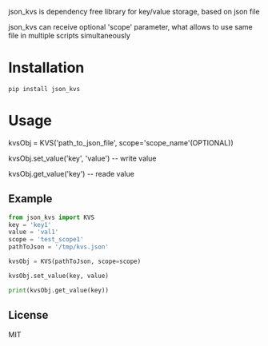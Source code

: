 json_kvs is dependency free library for key/value storage, based on json file

json_kvs can receive optional 'scope' parameter, what allows to use same file in multiple scripts simultaneously  

# Installation
```
pip install json_kvs
```

# Usage

kvsObj = KVS('path_to_json_file', scope='scope_name'(OPTIONAL))

kvsObj.set_value('key', 'value')  -- write value

kvsObj.get_value('key')           -- reade value

## Example

```python
from json_kvs import KVS
key = 'key1'
value = 'val1'
scope = 'test_scope1'
pathToJson = '/tmp/kvs.json'

kvsObj = KVS(pathToJson, scope=scope)

kvsObj.set_value(key, value)

print(kvsObj.get_value(key))

```
## License

MIT